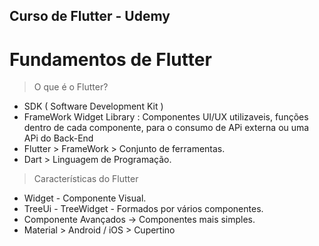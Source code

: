 ## Curso de Flutter - Udemy 

# Fundamentos de Flutter 

> O que é o Flutter? 

- SDK ( Software Development Kit ) 
- FrameWork Widget Library : Componentes UI/UX utilizaveis, funções dentro de cada componente, para o consumo de APi externa ou uma APi do Back-End
- Flutter > FrameWork > Conjunto de ferramentas. 
- Dart > Linguagem de Programação. 

> Características do Flutter 

- Widget - Componente Visual. 
- TreeUi - TreeWidget - Formados por vários componentes. 
- Componente Avançados -> Componentes mais simples. 
- Material > Android / iOS > Cupertino 
